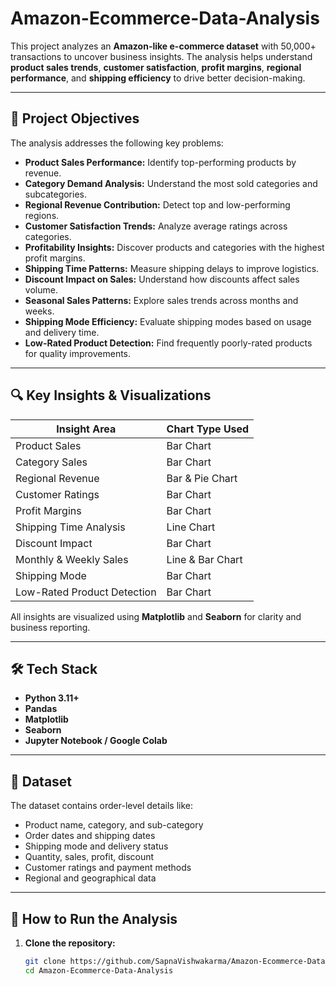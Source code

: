 # Amazon-Ecommerce-Data-Analysis


This project analyzes an **Amazon-like e-commerce dataset** with 50,000+ transactions to uncover business insights. The analysis helps understand **product sales trends**, **customer satisfaction**, **profit margins**, **regional performance**, and **shipping efficiency** to drive better decision-making.

---

## 📌 Project Objectives

The analysis addresses the following key problems:

- **Product Sales Performance:** Identify top-performing products by revenue.
- **Category Demand Analysis:** Understand the most sold categories and subcategories.
- **Regional Revenue Contribution:** Detect top and low-performing regions.
- **Customer Satisfaction Trends:** Analyze average ratings across categories.
- **Profitability Insights:** Discover products and categories with the highest profit margins.
- **Shipping Time Patterns:** Measure shipping delays to improve logistics.
- **Discount Impact on Sales:** Understand how discounts affect sales volume.
- **Seasonal Sales Patterns:** Explore sales trends across months and weeks.
- **Shipping Mode Efficiency:** Evaluate shipping modes based on usage and delivery time.
- **Low-Rated Product Detection:** Find frequently poorly-rated products for quality improvements.

---

## 🔍 Key Insights & Visualizations

| Insight Area                     | Chart Type Used            |
|-----------------------------------|----------------------------|
| Product Sales                     | Bar Chart                  |
| Category Sales                    | Bar Chart                  |
| Regional Revenue                  | Bar & Pie Chart            |
| Customer Ratings                  | Bar Chart                  |
| Profit Margins                    | Bar Chart                  |
| Shipping Time Analysis            | Line Chart                 |
| Discount Impact                   | Bar Chart                  |
| Monthly & Weekly Sales            | Line & Bar Chart           |
| Shipping Mode                     | Bar Chart                  |
| Low-Rated Product Detection       | Bar Chart                  |

All insights are visualized using **Matplotlib** and **Seaborn** for clarity and business reporting.

---

## 🛠️ Tech Stack

- **Python 3.11+**
- **Pandas**
- **Matplotlib**
- **Seaborn**
- **Jupyter Notebook / Google Colab**

---

## 📁 Dataset

The dataset contains order-level details like:
- Product name, category, and sub-category
- Order dates and shipping dates
- Shipping mode and delivery status
- Quantity, sales, profit, discount
- Customer ratings and payment methods
- Regional and geographical data

---

## 🚀 How to Run the Analysis

1. **Clone the repository:**
   ```bash
   git clone https://github.com/SapnaVishwakarma/Amazon-Ecommerce-Data-Analysis.git
   cd Amazon-Ecommerce-Data-Analysis
